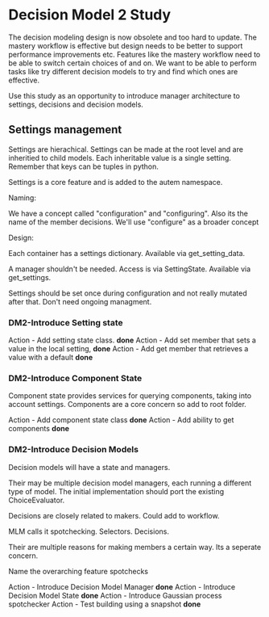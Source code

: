 # Decision Model 2 Study

The decision modeling design is now obsolete and too hard to update. The mastery workflow is effective but design needs
to be better to support performance improvements etc.
Features like the mastery workflow need to be able to switch certain choices of and on.
We want to be able to perform tasks like try different decision models to try and find which ones are effective.

Use this study as an opportunity to introduce manager architecture to settings, decisions and decision models.

## Settings management

Settings are hierachical. Settings can be made at the root level and are inheritied to child models. Each inheritable value is a single setting.
Remember that keys can be tuples in python.

Settings is a core feature and is added to the autem namespace.

Naming:

We have a concept called "configuration" and "configuring". Also its the name of the member decisions. We'll use "configure" as a broader concept 

Design:

Each container has a settings dictionary. Available via get_setting_data.

A manager shouldn't be needed. Access is via SettingState. Available via get_settings.

Settings should be set once during configuration and not really mutated after that. Don't need ongoing managment.

### DM2-Introduce Setting state

Action - Add setting state class. **done**
Action - Add set member that sets a value in the local setting, **done**
Action - Add get member that retrieves a value with a default **done**

### DM2-Introduce Component State

Component state provides services for querying components, taking into account
settings. Components are a core concern so add to root folder.

Action - Add component state class **done**
Action - Add ability to get components **done**

### DM2-Introduce Decision Models

Decision models will have a state and managers.

Their may be multiple decision model managers, each running a different type of
model. The initial implementation should port the existing ChoiceEvaluator.

Decisions are closely related to makers. Could add to workflow.

MLM calls it spotchecking. Selectors. Decisions.

Their are multiple reasons for making members a certain way. Its a seperate concern.

Name the overarching feature spotchecks

Action - Introduce Decision Model Manager **done**
Action - Introduce Decision Model State **done**
Action - Introduce Gaussian process spotchecker
Action - Test building using a snapshot **done**






